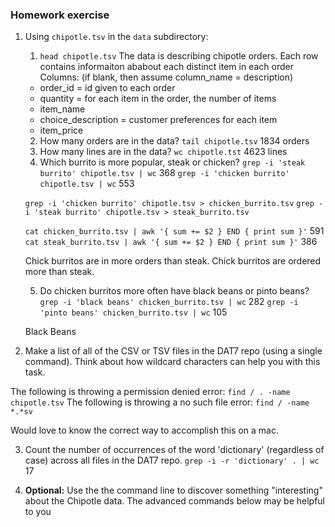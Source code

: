 ### Homework exercise
1. Using `chipotle.tsv` in the `data` subdirectory:
    1. `head chipotle.tsv`
	The data is describing chipotle orders. Each row contains informaiton ababout each distinct item in each order
	Columns: (if blank, then assume column_name = description) 
	* order_id = id given to each order
	* quantity = for each item in the order, the number of items
	* item_name
	* choice_description = customer preferences for each item 
	* item_price
    2. How many orders are in the data?
	`tail chipotle.tsv`
	1834 orders 
    3. How many lines are in the data?
	`wc chipotle.tst`
	4623 lines
    4. Which burrito is more popular, steak or chicken?
	`grep -i 'steak burrito' chipotle.tsv | wc`
	368
	`grep -i 'chicken burrito' chipotle.tsv | wc`
	553
	
	`grep -i 'chicken burrito' chipotle.tsv > chicken_burrito.tsv`
	`grep -i 'steak burrito' chipotle.tsv > steak_burrito.tsv`

	`cat chicken_burrito.tsv | awk '{ sum += $2 } END { print sum }'`
	591
	`cat steak_burrito.tsv | awk '{ sum += $2 } END { print sum }'`
	386

	Chick burritos are in more orders than steak.
	Chick burritos are ordered more than steak.
	
    5. Do chicken burritos more often have black beans or pinto beans?
	`grep -i 'black beans' chicken_burrito.tsv | wc`
	282
	`grep -i 'pinto beans' chicken_burrito.tsv | wc`
	105
	
	Black Beans

2. Make a list of all of the CSV or TSV files in the DAT7 repo (using a single command). Think about how wildcard characters can help you with this task.
 
The following is throwing a permission denied error:
`find / . -name chipotle.tsv`
The following is throwing a no such file error:
`find / -name *.*sv`

Would love to know the correct way to accomplish this on a mac.


3. Count the number of occurrences of the word 'dictionary' (regardless of case) across all files in the DAT7 repo.
`grep -i -r 'dictionary' . | wc`
17

4. **Optional:** Use the the command line to discover something "interesting" about the Chipotle data. The advanced commands below may be helpful to you
